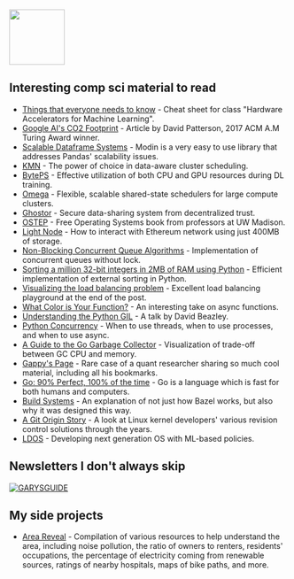 ### <img src="https://blog.joypixels.com/content/images/2020/09/owl.gif" width="100px">

## Interesting comp sci material to read
- [Things that everyone needs to know](https://cs217.stanford.edu/cheat_sheet) - Cheat sheet for class "Hardware Accelerators for Machine Learning".
- [Google AI's CO2 Footprint](https://blog.google/technology/ai/minimizing-carbon-footprint/) - Article by David Patterson, 2017 ACM A.M Turing Award winner.
- [Scalable Dataframe Systems](https://arxiv.org/pdf/2001.00888.pdf) - Modin is a very easy to use library that addresses Pandas' scalability issues.
- [KMN](https://www.usenix.org/conference/osdi14/technical-sessions/presentation/venkataraman) - The power of choice in data-aware cluster scheduling.
- [BytePS](https://www.usenix.org/conference/osdi20/presentation/jiang) - Effective utilization of both CPU and GPU resources during DL training.
- [Omega](https://static.googleusercontent.com/media/research.google.com/en//pubs/archive/41684.pdf) - Flexible, scalable shared-state schedulers for large compute clusters.
- [Ghostor](https://www.usenix.org/conference/nsdi20/presentation/hu-yuncong) - Secure data-sharing system from decentralized trust.
- [OSTEP](https://pages.cs.wisc.edu/~remzi/OSTEP/#book-chapters) - Free Operating Systems book from professors at UW Madison.
- [Light Node](https://www.alchemy.com/overviews/light-node) - How to interact with Ethereum network using just 400MB of storage.
- [Non-Blocking Concurrent Queue Algorithms](https://dl.acm.org/doi/pdf/10.1145/248052.248106) - Implementation of concurrent queues without lock.
- [Sorting a million 32-bit integers in 2MB of RAM using Python](https://neopythonic.blogspot.com/2008/10/sorting-million-32-bit-integers-in-2mb.html) - Efficient implementation of external sorting in Python.
- [Visualizing the load balancing problem](https://samwho.dev/load-balancing/) - Excellent load balancing playground at the end of the post.
- [What Color is Your Function?](https://journal.stuffwithstuff.com/2015/02/01/what-color-is-your-function/) - An interesting take on async functions.
- [Understanding the Python GIL](https://www.youtube.com/watch?v=Obt-vMVdM8s) - A talk by David Beazley.
- [Python Concurrency](https://www.youtube.com/watch?v=9zinZmE3Ogk) - When to use threads, when to use processes, and when to use async.
- [A Guide to the Go Garbage Collector](https://tip.golang.org/doc/gc-guide#:~:text=Go's%20GC%20uses%20the%20mark,This%20process%20is%20called%20sweeping.) - Visualization of trade-off between GC CPU and memory.
- [Gappy's Page](https://linktr.ee/paleologo) - Rare case of a quant researcher sharing so much cool material, including all his bookmarks.
- [Go: 90% Perfect, 100% of the time](https://go.dev/talks/2014/gocon-tokyo.slide#1) - Go is a language which is fast for both humans and computers.
- [Build Systems](https://abseil.io/resources/swe-book/html/ch18.html) - An explanation of not just how Bazel works, but also why it was designed this way.
- [A Git Origin Story](https://www.linuxjournal.com/content/git-origin-story) - A look at Linux kernel developers' various revision control solutions through the years.
- [LDOS](https://ldos.utexas.edu/talks/introducing-learning-directed-operating-system-expeditions-project) - Developing next generation OS with ML-based policies.
  
## Newsletters I don't always skip
[![GARYSGUIDE](https://img.shields.io/badge/GARYSGUIDE-red?style=for-the-badge)](https://www.garysguide.com/events)

## My side projects
- [Area Reveal](https://areareveal.com/) - Compilation of various resources to help understand the area, including noise pollution, the ratio of owners to renters, residents' occupations, the percentage of electricity coming from renewable sources, ratings of nearby hospitals, maps of bike paths, and more.
